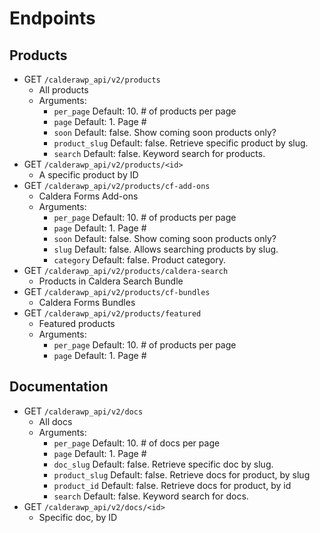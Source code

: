 

# Endpoints

## Products
* GET `/calderawp_api/v2/products`
    * All products
    * Arguments:
        * `per_page` Default: 10. # of products per page
        * `page` Default: 1. Page #
        * `soon` Default: false. Show coming soon products only?
        * `product_slug` Default: false. Retrieve specific product by slug.
        * `search` Default: false. Keyword search for products. 
* GET `/calderawp_api/v2/products/<id>`
    * A specific product by ID
* GET `/calderawp_api/v2/products/cf-add-ons`
    * Caldera Forms Add-ons
    * Arguments:
        * `per_page` Default: 10. # of products per page
        * `page` Default: 1. Page #
        * `soon` Default: false. Show coming soon products only?
        * `slug` Default: false. Allows searching products by slug.
        * `category` Default: false. Product category.
* GET `/calderawp_api/v2/products/caldera-search`
    * Products in Caldera Search Bundle
* GET `/calderawp_api/v2/products/cf-bundles`
    * Caldera Forms Bundles
* GET `/calderawp_api/v2/products/featured`
    * Featured products
    * Arguments:
        * `per_page` Default: 10. # of products per page
        * `page` Default: 1. Page #
        
## Documentation
* GET `/calderawp_api/v2/docs`
    * All docs
    * Arguments:
        * `per_page` Default: 10. # of docs per page
        * `page` Default: 1. Page #
        * `doc_slug` Default: false. Retrieve specific doc by slug. 
        * `product_slug` Default: false. Retrieve docs for product, by slug 
        * `product_id` Default: false. Retrieve docs for product, by id
        * `search` Default: false. Keyword search for docs. 
* GET `/calderawp_api/v2/docs/<id>`
    * Specific doc, by ID